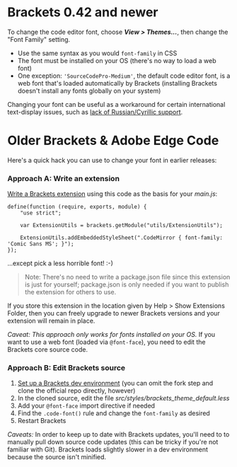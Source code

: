 # Brackets 0.42 and newer

To change the code editor font, choose _**View > Themes...**_, then change the "Font Family" setting.

* Use the same syntax as you would `font-family` in CSS
* The font must be installed on your OS (there's no way to load a web font)
* One exception: `'SourceCodePro-Medium'`, the default code editor font, is a web font that's loaded automatically by Brackets (installing Brackets doesn't install any fonts globally on your system)

Changing your font can be useful as a workaround for certain international text-display issues, such as [lack of Russian/Cyrillic support](https://github.com/adobe/brackets/issues/3465).

# Older Brackets & Adobe Edge Code

Here's a quick hack you can use to change your font in earlier releases:

### Approach A: Write an extension

[Write a Brackets extension](https://github.com/adobe/brackets/wiki/How-to-write-extensions) using this code as the basis for your _main.js_:

```
define(function (require, exports, module) {
    "use strict";

    var ExtensionUtils = brackets.getModule("utils/ExtensionUtils");

    ExtensionUtils.addEmbeddedStyleSheet(".CodeMirror { font-family: 'Comic Sans MS'; }");
});
```

...except pick a less horrible font! :-)

> Note: There's no need to write a package.json file since this extension is just for yourself; package.json is only needed if you want to publish the extension for others to use. 

If you store this extension in the location given by Help > Show Extensions Folder, then you can freely upgrade to newer Brackets versions and your extension will remain in place.

_Caveat: This approach only works for fonts installed on your OS._ If you want to use a web font (loaded via `@font-face`), you need to edit the Brackets core source code.


### Approach B: Edit Brackets source

1. [Set up a Brackets dev environment](https://github.com/adobe/brackets/wiki/How-to-Hack-on-Brackets#setting-up-your-dev-environment) (you can omit the fork step and clone the official repo directly, however)
2. In the cloned source, edit the file <i>src/styles/brackets_theme_default.less</i>
3. Add your `@font-face` import directive if needed 
4. Find the `.code-font()` rule and change the `font-family` as desired
5. Restart Brackets

_Caveats:_ In order to keep up to date with Brackets updates, you'll need to to manually pull down source code updates (this can be tricky if you're not familiar with Git). Brackets loads slightly slower in a dev environment because the source isn't minified.